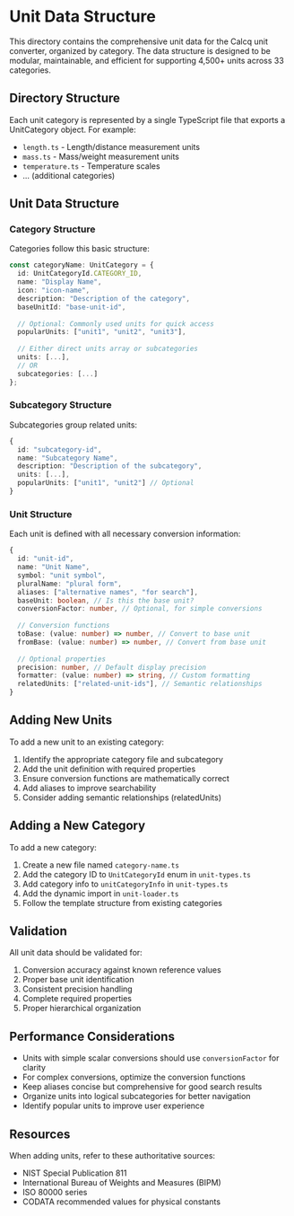 # Unit Data Structure

This directory contains the comprehensive unit data for the Calcq unit converter, organized by category. The data structure is designed to be modular, maintainable, and efficient for supporting 4,500+ units across 33 categories.

## Directory Structure

Each unit category is represented by a single TypeScript file that exports a UnitCategory object. For example:

- `length.ts` - Length/distance measurement units
- `mass.ts` - Mass/weight measurement units
- `temperature.ts` - Temperature scales
- ... (additional categories)

## Unit Data Structure

### Category Structure

Categories follow this basic structure:

```typescript
const categoryName: UnitCategory = {
  id: UnitCategoryId.CATEGORY_ID,
  name: "Display Name",
  icon: "icon-name",
  description: "Description of the category",
  baseUnitId: "base-unit-id",
  
  // Optional: Commonly used units for quick access
  popularUnits: ["unit1", "unit2", "unit3"],
  
  // Either direct units array or subcategories
  units: [...],
  // OR
  subcategories: [...]
};
```

### Subcategory Structure

Subcategories group related units:

```typescript
{
  id: "subcategory-id",
  name: "Subcategory Name",
  description: "Description of the subcategory",
  units: [...],
  popularUnits: ["unit1", "unit2"] // Optional
}
```

### Unit Structure

Each unit is defined with all necessary conversion information:

```typescript
{
  id: "unit-id",
  name: "Unit Name",
  symbol: "unit symbol",
  pluralName: "plural form",
  aliases: ["alternative names", "for search"],
  baseUnit: boolean, // Is this the base unit?
  conversionFactor: number, // Optional, for simple conversions
  
  // Conversion functions
  toBase: (value: number) => number, // Convert to base unit
  fromBase: (value: number) => number, // Convert from base unit
  
  // Optional properties
  precision: number, // Default display precision
  formatter: (value: number) => string, // Custom formatting
  relatedUnits: ["related-unit-ids"], // Semantic relationships
}
```

## Adding New Units

To add a new unit to an existing category:

1. Identify the appropriate category file and subcategory
2. Add the unit definition with required properties
3. Ensure conversion functions are mathematically correct
4. Add aliases to improve searchability
5. Consider adding semantic relationships (relatedUnits)

## Adding a New Category

To add a new category:

1. Create a new file named `category-name.ts`
2. Add the category ID to `UnitCategoryId` enum in `unit-types.ts`
3. Add category info to `unitCategoryInfo` in `unit-types.ts`
4. Add the dynamic import in `unit-loader.ts`
5. Follow the template structure from existing categories

## Validation

All unit data should be validated for:

1. Conversion accuracy against known reference values
2. Proper base unit identification
3. Consistent precision handling
4. Complete required properties
5. Proper hierarchical organization

## Performance Considerations

- Units with simple scalar conversions should use `conversionFactor` for clarity
- For complex conversions, optimize the conversion functions
- Keep aliases concise but comprehensive for good search results
- Organize units into logical subcategories for better navigation
- Identify popular units to improve user experience

## Resources

When adding units, refer to these authoritative sources:

- NIST Special Publication 811
- International Bureau of Weights and Measures (BIPM)
- ISO 80000 series
- CODATA recommended values for physical constants 